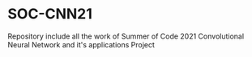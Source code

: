 # SOC-CNN21
Repository include all the work of Summer of Code 2021 Convolutional Neural Network and it's applications Project
